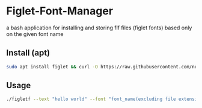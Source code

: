 # Figlet-Font-Manager
a bash application for installing and storing flf files (figlet fonts) based only on the given font name

## Install (apt)
```bash
sudo apt install figlet && curl -O https://raw.githubusercontent.com/noface1200/Figlet-Font-Manager/refs/heads/main/figletf && chmod +x ./figletf && echo 'USAGE: "./figletf --text "hello world" --font "font_name(excluding file extension)""'
```

## Usage
```bash
./figletf --text "hello world" --font "font_name(excluding file extension)"
```

